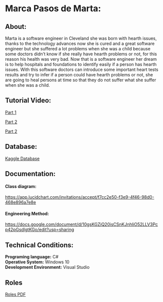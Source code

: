 # **Marca Pasos de Marta:**
## About:
Marta is a software engineer in Cleveland she was born with hearth issues, thanks to the technology advances now she is cured and a great software engineer but she suffered a lot problems when she was a child because some doctors didn’t know if she really have hearth problems or not, for this reason his health was very bad. Now that is a software engineer her dream is to help hospitals and foundations to identify easily if a person has hearth issues. With this software doctors can introduce some important heart tests results and try to infer if a person could have hearth problems or not, she are going to heal persons at time so that they do not suffer what she suffer when she was a child.         
## Tutorial Video:
[Part 1](https://www.youtube.com/watch?v=rZOs4bxd3-c&feature=youtu.be) <br>

[Part 2](https://www.youtube.com/watch?v=AlyZ87v1Lhk&feature=youtu.be&ab_channel=FelipeGarc%C3%ADaL%C3%B3pez)

[Part 2](https://youtu.be/AlyZ87v1Lhk)

## Database:
[Kaggle Database](https://www.kaggle.com/ronitf/heart-disease-uci)
## Documentation: 
#### Class diagram: 
https://app.lucidchart.com/invitations/accept/f7cc2e50-f3e9-4f46-98d0-468e896a7e8e
#### Engineering Method: 
https://docs.google.com/document/d/10gsKGZiQ20isCSnKJnhliO52LLV3Pcp42pGsdlgtKGo/edit?usp=sharing
## Technical Conditions: 
**Programing language:** C# <br>
**Operative System:** Windows 10 <br>
**Development Environment:**  Visual Studio 
## Roles
[Roles PDF](https://github.com/Zonitidus/HeartDisease_Investigation/blob/main/HeartDiseaseInvestigation/Docs/Roles_del_equipo.pdf)
